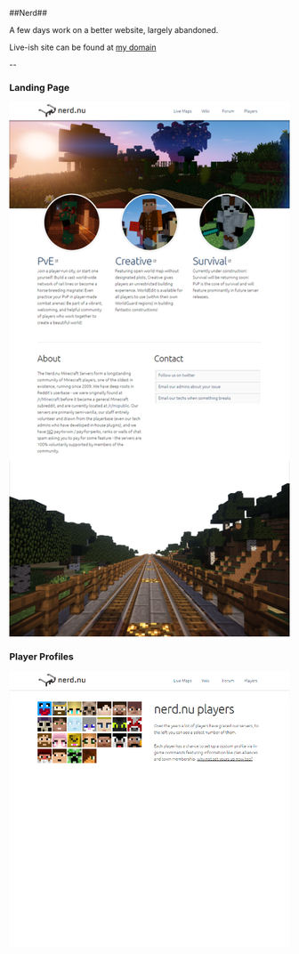 ##Nerd##

A few days work on a better website, largely abandoned.

Live-ish site can be found at [my domain](http://c45y.com/projects/nerd/)

--

### Landing Page ###
![screenshot-1.png](screenshot-1.png)

### Player Profiles ###
![screenshot-2.png](screenshot-2.png)